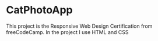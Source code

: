 # CatPhotoApp

This project is the Responsive Web Design Certification from freeCodeCamp. In the project I use HTML and CSS 

